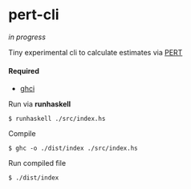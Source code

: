 # pert-cli

*in progress*

Tiny experimental cli to calculate estimates via [PERT](https://de.wikipedia.org/wiki/Program_evaluation_and_review_technique)

#### Required
* [ghci](https://www.haskell.org/platform/)

Run via **runhaskell**
```
$ runhaskell ./src/index.hs
```

Compile
```
$ ghc -o ./dist/index ./src/index.hs
```

Run compiled file
```
$ ./dist/index
```